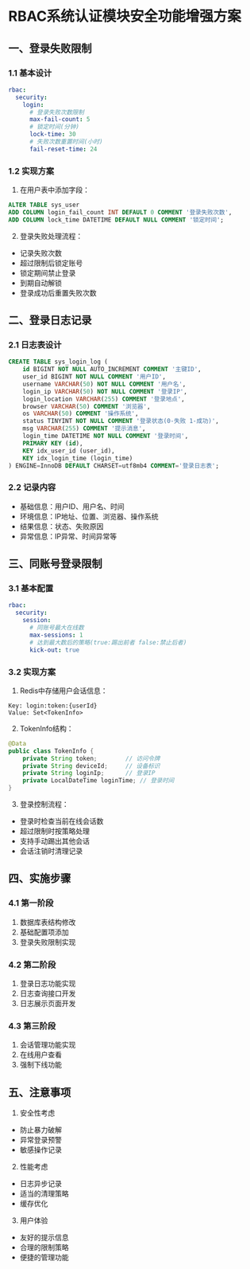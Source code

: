 # RBAC系统认证模块安全功能增强方案

## 一、登录失败限制

### 1.1 基本设计
```yaml
rbac:
  security:
    login:
      # 登录失败次数限制
      max-fail-count: 5
      # 锁定时间(分钟)
      lock-time: 30
      # 失败次数重置时间(小时)
      fail-reset-time: 24
```

### 1.2 实现方案
1. 在用户表中添加字段：
```sql
ALTER TABLE sys_user
ADD COLUMN login_fail_count INT DEFAULT 0 COMMENT '登录失败次数',
ADD COLUMN lock_time DATETIME DEFAULT NULL COMMENT '锁定时间';
```

2. 登录失败处理流程：
- 记录失败次数
- 超过限制后锁定账号
- 锁定期间禁止登录
- 到期自动解锁
- 登录成功后重置失败次数

## 二、登录日志记录

### 2.1 日志表设计
```sql
CREATE TABLE sys_login_log (
    id BIGINT NOT NULL AUTO_INCREMENT COMMENT '主键ID',
    user_id BIGINT NOT NULL COMMENT '用户ID',
    username VARCHAR(50) NOT NULL COMMENT '用户名',
    login_ip VARCHAR(50) NOT NULL COMMENT '登录IP',
    login_location VARCHAR(255) COMMENT '登录地点',
    browser VARCHAR(50) COMMENT '浏览器',
    os VARCHAR(50) COMMENT '操作系统',
    status TINYINT NOT NULL COMMENT '登录状态(0-失败 1-成功)',
    msg VARCHAR(255) COMMENT '提示消息',
    login_time DATETIME NOT NULL COMMENT '登录时间',
    PRIMARY KEY (id),
    KEY idx_user_id (user_id),
    KEY idx_login_time (login_time)
) ENGINE=InnoDB DEFAULT CHARSET=utf8mb4 COMMENT='登录日志表';
```

### 2.2 记录内容
- 基础信息：用户ID、用户名、时间
- 环境信息：IP地址、位置、浏览器、操作系统
- 结果信息：状态、失败原因
- 异常信息：IP异常、时间异常等

## 三、同账号登录限制

### 3.1 基本配置
```yaml
rbac:
  security:
    session:
      # 同账号最大在线数
      max-sessions: 1
      # 达到最大数后的策略(true:踢出前者 false:禁止后者)
      kick-out: true
```

### 3.2 实现方案
1. Redis中存储用户会话信息：
```
Key: login:token:{userId}
Value: Set<TokenInfo>
```

2. TokenInfo结构：
```java
@Data
public class TokenInfo {
    private String token;        // 访问令牌
    private String deviceId;     // 设备标识
    private String loginIp;      // 登录IP
    private LocalDateTime loginTime; // 登录时间
}
```

3. 登录控制流程：
- 登录时检查当前在线会话数
- 超过限制时按策略处理
- 支持手动踢出其他会话
- 会话注销时清理记录

## 四、实施步骤

### 4.1 第一阶段
1. 数据库表结构修改
2. 基础配置项添加
3. 登录失败限制实现

### 4.2 第二阶段
1. 登录日志功能实现
2. 日志查询接口开发
3. 日志展示页面开发

### 4.3 第三阶段
1. 会话管理功能实现
2. 在线用户查看
3. 强制下线功能

## 五、注意事项

1. 安全性考虑
- 防止暴力破解
- 异常登录预警
- 敏感操作记录

2. 性能考虑
- 日志异步记录
- 适当的清理策略
- 缓存优化

3. 用户体验
- 友好的提示信息
- 合理的限制策略
- 便捷的管理功能 